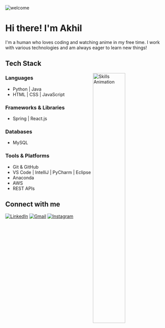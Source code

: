 
![welcome](https://github.com/user-attachments/assets/83ec58d1-9f34-42ab-a265-b525873cb34e)


# Hi there! I'm Akhil

I'm a human who loves coding and watching anime in my free time. I work with various technologies and am always eager to learn new things!

## Tech Stack

<picture>
  <source media="(prefers-color-scheme: dark)" srcset="./Skills_Animation_Dark.gif">
  <source media="(prefers-color-scheme: light)" srcset="./Skills_Animation_Light.gif">
  <img align="right" width="45%" alt="Skills Animation" src="./Skills_Animation_Light.gif">
</picture>

### Languages
- Python | Java
- HTML | CSS | JavaScript

### Frameworks & Libraries
- Spring | React.js

### Databases
- MySQL

### Tools & Platforms
- Git & GitHub
- VS Code | IntelliJ | PyCharm | Eclipse
- Anaconda
- AWS
- REST APIs

## Connect with me

[![LinkedIn](https://img.shields.io/badge/LinkedIn-0077B5?style=for-the-badge&logo=linkedin&logoColor=white)](https://www.linkedin.com/in/ejjada-akhil/)
[![Gmail](https://img.shields.io/badge/Gmail-D14836?style=for-the-badge&logo=gmail&logoColor=white)](mailto:ejjadaakhil@gmail.com)
[![Instagram](https://img.shields.io/badge/Instagram-E4405F?style=for-the-badge&logo=instagram&logoColor=white)](https://www.instagram.com/___giyu___tomioka___/)
